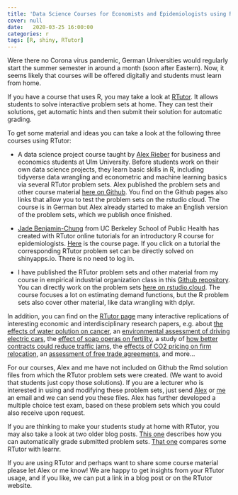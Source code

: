```yaml
---
title: 'Data Science Courses for Economists and Epidemiologists using RTutor'
cover: null
date:   2020-03-25 16:00:00
categories: r
tags: [R, shiny, RTutor]
---
```


Were there no Corona virus pandemic, German Universities would regularly start the summer semester in around a month (soon after Eastern). Now, it seems likely that courses will be offered digitally and students must learn from home.

If you have a course that uses R, you may take a look at [RTutor](http://skranz.github.io/RTutor/). It allows students to solve interactive problem sets at home. They can test their solutions, get automatic hints and then submit their solution for automatic grading.

To get some material and ideas you can take a look at the following three courses using RTutor:

- A data science project course taught by [Alex Rieber](https://www.uni-ulm.de/mawi/stuko-wiwi/mitarbeiter/rieber/) for business and economics students at Ulm University. Before students work on their own data science projects, they learn basic skills in R, including tidyverse data wrangling and econometric and machine learning basics via several RTutor problem sets. Alex published the problem sets and other course material [here on Github](https://github.com/AlexRieber/datascience-teaching). You find on the Github pages also links that allow you to test the problem sets on the rstudio cloud. The course is in German but Alex already started to make an English version of the problem sets, which we publish once finished.

- [Jade Benjamin-Chung](https://www.ocf.berkeley.edu/~jadebc/) from UC Berkeley School of Public Health has created with RTutor online tutorials for an introductory R course for epidemiologists.  [Here](https://ucb-epi-r.github.io/) is the course page. If you click on a tutorial the corresponding RTutor problem set can be directly solved on shinyapps.io. There is no need to log in.

- I have published the RTutor problem sets and other material from my course in empirical industrial organization class in this [Github repository](https://github.com/skranz/Empirical_IO_Course). You can directly work on the problem sets [here on rstudio.cloud](https://rstudio.cloud/project/1063712). The course focuses a lot on estimating demand functions, but the R problem sets also cover other material, like data wrangling with dplyr.

In addition, you can find on the [RTutor page](http://skranz.github.io/RTutor/)  many interactive replications of interesting economic and interdisciplinary research papers, e.g. about [the effects of water polution on cancer](https://brigittepeter.shinyapps.io/RTutorWaterPollutionChina/), an [environmental assessment of driving electric cars](https://felsti.shinyapps.io/RTutorECars), the [effect of soap operas on fertility](https://claraulmer.shinyapps.io/RTutorSoapOperas), a study of [how better contracts could reduce traffic jams]( https://clamasch.shinyapps.io/RTutorIncentiveContracts), the [effects of CO2 pricing on firm relocation](https://fischeruu.shinyapps.io/RTutorNAFTAfreetrade/), an
[assessment of free trade agreements](https://fischeruu.shinyapps.io/RTutorNAFTAfreetrade/), and more...


For our courses, Alex and me have not included on Github the Rmd solution files from which the RTutor problem sets were created. (We want to avoid that students just copy those solutions). If you are a lecturer who is interested in using and modifying these problem sets, just send [Alex](https://www.uni-ulm.de/mawi/stuko-wiwi/mitarbeiter/rieber/) or [me](https://www.uni-ulm.de/mawi/mawi-wiwi/institut/mitarbeiter/skranz/) an email and we can send you these files. Alex has further developed a multiple choice test exam, based on these problem sets which you could also receive upon request.

If you are thinking to make your students study at home with RTutor, you may also take a look at two older blog posts. [This one](https://skranz.github.io/r/2019/08/05/RTutorImproving.html) describes how you can automatically grade submitted problem sets. [That one](https://skranz.github.io/r/2019/04/29/RTutor_vs_Learnr.html) compares some RTutor with learnr.

If you are using RTutor and perhaps want to share some course material please let Alex or me know! We are happy to get insights from your RTutor usage, and if you like, we can put a link in a blog post or on the RTutor website.
